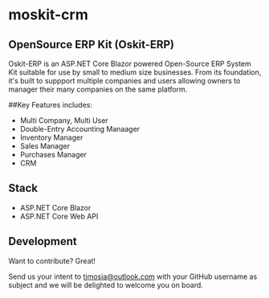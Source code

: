 # moskit-crm
 
## OpenSource ERP Kit (Oskit-ERP)

Oskit-ERP is an ASP.NET Core Blazor powered Open-Source ERP System Kit suitable for use by small to medium size businesses. From its foundation, it's built to suppport multiple companies and users allowing owners to manager their many companies on the same platform.

##Key Features includes:
- Multi Company, Multi User
- Double-Entry Accounting Manaager
- Inventory Manager
- Sales Manager
- Purchases Manager
- CRM

## Stack
- ASP.NET Core Blazor
- ASP.NET Core Web API

## Development
Want to contribute? Great!

Send us your intent to [tjmosia@outlook.com](mailto:tjmosia@outlook.com) with your GitHub username as subject and we will be delighted to welcome you on board.
